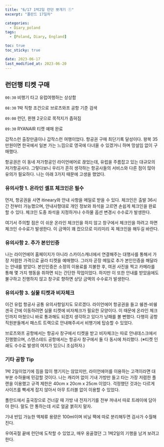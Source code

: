 ```yaml
---
title: "6/17 1박2일 런던 뽀개기 ①"
excerpt: "폴란드 17일차"

categories:
  - Diary_poland
tags:
  - [Poland, Diary, England]

toc: true
toc_sticky: true

date: 2023-06-17
last_modified_at: 2023-06-20
---
```


## 런던행 티켓 구매

`00:30` 비행기 타고 유럽여행하는 상상함

`08:30` 1박 직항 조건으로 브로츠와프 공항 기준 검색

`09:00` 런던, 뮌헨 2곳으로 목적지가 좁혀짐

`09:30` RYANAIR 티켓 예매 완료

갑작스런 출장만큼이나 갑작스런 여행이었다. 항공권 구매 최단기록 달성이다. 왕복 35만원이면 한국에서 일본 가는 느낌으로 영국에 다녀올 수 있겠거니 하며 망설임 없이 구매했다.

항공권은 이 동네 저가항공인 라이언에어로 끊었는데, 유럽을 주름잡고 있는 대규모의 저가항공사다. 그렇다보니 우리가 흔히 생각하는 항공사들의 서비스와 다른 점이 많아 유의가 필요하다. 나는 아래 3가지 때문에 고생을 했었다.

### 유의사항 1. 온라인 셀프 체크인은 필수

먼저, 항공권을 사면 itineary와 안내 사항을 메일로 받을 수 있다. 체크인은 출발 36시간 전부터 가능했으며, 안내사항대로 개인 정보와 좌석을 고르면 손쉽게 체크인을 완료할 수 있다. 체크인 도중 좌석을 지정하거나 수하물 옵션 변경시 수수료가 발생한다.

여기서 주의할 점은 이 쉬운 온라인 체크인을 하지 않고 창구에서 체크인을 하려고 하면 체크인 수수료가 발생한다. 이 금액이 꽤 컸으므로 미리미리 꼭 체크인을 해두길 바란다.

### 유의사항 2. 추가 본인인증

나는 라이언에어 홈페이지가 아니라 스카이스캐너에서 연결해주는 대행사를 통해서 가장 저렴한 가격으로 골라 티켓을 예매했다. 그러자 곧장 메일로 추가 본인인증을 해달라는 안내를 받았다. 본인인증은 소정의 이용료를 지불한 후, 여권 사진을 찍고 카메라를 통해 몇 가지 행동을 취하면 되는 간단한 작업이었다. 하지만 이 또한 안내를 받았음에도 불구하고 진행하지 않고 창구로 향하면 상당 금액의 수수료가 발생한다.

### 유의사항 3. 실물 티켓과 비자체크

이건 유럽 항공사 공통 유의사항일지도 모르겠다. 라이언에어 항공권을 들고 쉥겐-비쉥겐국 간에 이동하려면 실물 티켓에 비자체크가 필요한 모양이다. 이 때문에 온라인 체크인까지 마쳤으니 바로 통과해도 되겠지 생각하고 있다가 낭패를 볼 뻔했다. 다행히 공항 직원분들께서 패스트 트랙으로 안내해주셔서 비행기에 탑승할 수 있었다.

브로츠와프 공항에서는 항공사 창구에서 티켓을 받고 비자체크는 따로 안내데스크에서 진행했으며, 스텐스테드 공항에서는 항공사 창구에서 둘 다 동시에 처리했다. (※티켓 인쇄도 수수료 발생의 여지가 있으니 조심하자.)

### 기타 공항 Tip

1박 2일이었기에 짐을 많이 챙기지는 않았지만, 라이언에어를 이용하는 고객이라면 대부분 수하물에 민감할 것이다. 나는 캐리어 없이 기내 가방만 들고 타는 가장 저렴한 플랜을 이용했고 규격 제한은 40cm x 20cm x 25cm 이었다. 걱정했던 것과는 다르게 사이즈를 빡세게 잡지 않아서 아무 트러블 없이 이용할 수 있었다.

폴란드에서 출국장으로 건너갈 때 가방 내 전자기기를 전부 꺼내서 따로 트레이에 담아야 한다. 말도 안 통하는데 서로 얼굴 붉히지 말자.

기내 반입 가능한 액체류 용량은 100ml이며 비닐 팩에 따로 분리해두면 검사가 수월해진다.

<!-- <p align="center">
<img src="https://drive.google.com/uc?id=17Zy402H2JCDxJSQNGYdD3usmiGj_BG1C" width="45%">
</p> -->

우여곡절 끝에 런던에 도착할 수 있었고, 매우 옹골졌던 그 1박2일의 기행을 남겨 보려고 한다.
